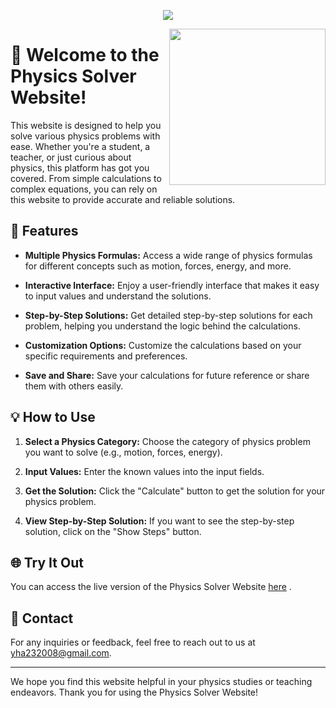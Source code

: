 <!-- Typing SVG by DenverCoder1 - https://github.com/DenverCoder1/readme-typing-svg -->
<p align="center">
  <a href="https://github.com/DenverCoder1/readme-typing-svg"><img src="https://readme-typing-svg.herokuapp.com/?lines=Physics%20Solver%20Website;Solving%20Physics%20Problems%20Effortlessly&font=Fira%20Code&center=true&width=440&height=45&color=f75c7e&vCenter=true&size=22"></a>
</p>

<img width="250" align="right" src="https://c.tenor.com/_DOBjnGspYAAAAAM/code-coding.gif">

# 👋 Welcome to the Physics Solver Website!

This website is designed to help you solve various physics problems with ease. Whether you're a student, a teacher, or just curious about physics, this platform has got you covered. From simple calculations to complex equations, you can rely on this website to provide accurate and reliable solutions.

## 🚀 Features

- **Multiple Physics Formulas:** Access a wide range of physics formulas for different concepts such as motion, forces, energy, and more.

- **Interactive Interface:** Enjoy a user-friendly interface that makes it easy to input values and understand the solutions.

- **Step-by-Step Solutions:** Get detailed step-by-step solutions for each problem, helping you understand the logic behind the calculations.

- **Customization Options:** Customize the calculations based on your specific requirements and preferences.

- **Save and Share:** Save your calculations for future reference or share them with others easily.

## 💡 How to Use

1. **Select a Physics Category:** Choose the category of physics problem you want to solve (e.g., motion, forces, energy).

2. **Input Values:** Enter the known values into the input fields.

3. **Get the Solution:** Click the "Calculate" button to get the solution for your physics problem.

4. **View Step-by-Step Solution:** If you want to see the step-by-step solution, click on the "Show Steps" button.

## 🌐 Try It Out

You can access the live version of the Physics Solver Website     <a href="https://phsolver.netlify.app" target="_blank">here</a>
.

## 📧 Contact

For any inquiries or feedback, feel free to reach out to us at [yha232008@gmail.com](mailto:yha232008@gmail.com).

---

We hope you find this website helpful in your physics studies or teaching endeavors. Thank you for using the Physics Solver Website!
